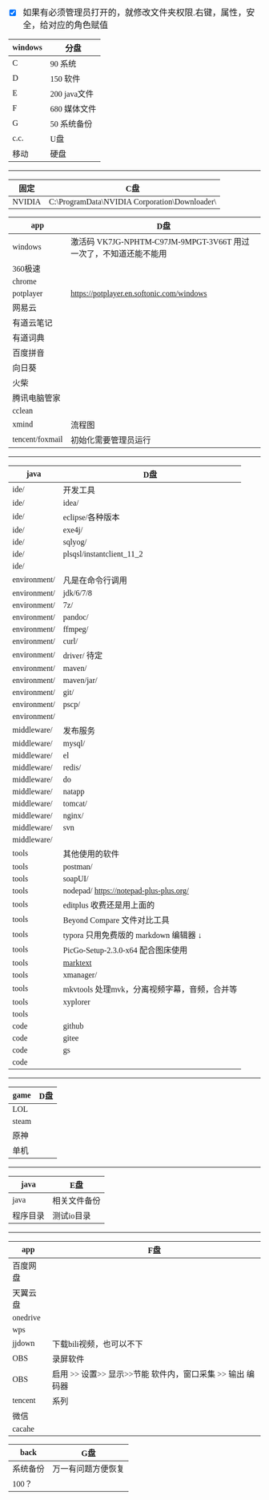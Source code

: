 <span  style="font-family: Simsun,serif; font-size: 17px; ">

- [x] 如果有必须管理员打开的，就修改文件夹权限.右键，属性，安全，给对应的角色赋值

windows | 分盘
---|---
C | 90  系统
D | 150 软件
E | 200 java文件
F | 680 媒体文件
G | 50  系统备份
c.c. | U盘
移动 | 硬盘

---

固定  | C盘
---|---
NVIDIA| C:\ProgramData\NVIDIA Corporation\Downloader\

app  | D盘
---|---
windows | 激活码 VK7JG-NPHTM-C97JM-9MPGT-3V66T 用过一次了，不知道还能不能用
360极速 |
chrome |
potplayer | https://potplayer.en.softonic.com/windows
网易云 |
有道云笔记 |
有道词典 |
百度拼音 | 
向日葵 |
火柴 | 
腾讯电脑管家 | 
cclean | 
xmind | 流程图
tencent/foxmail | 初始化需要管理员运行

---

java  | D盘
---|---
ide/ | 开发工具
ide/ | idea/
ide/ | eclipse/各种版本
ide/ | exe4j/
ide/ | sqlyog/
ide/ | plsqsl/instantclient_11_2
ide/ |
environment/ | 凡是在命令行调用
environment/ | jdk/6/7/8
environment/ | 7z/
environment/ | pandoc/
environment/ | ffmpeg/
environment/ | curl/
environment/ | driver/ 待定
environment/ | maven/
environment/ | maven/jar/
environment/ | git/
environment/ | pscp/
environment/ |
middleware/  | 发布服务
middleware/  | mysql/
middleware/  | el
middleware/  | redis/
middleware/  | do
middleware/  | natapp
middleware/  | tomcat/
middleware/  | nginx/
middleware/  | svn
middleware/  |
tools | 其他使用的软件
tools | postman/
tools | soapUI/
tools | nodepad/ https://notepad-plus-plus.org/
tools | editplus 收费还是用上面的
tools | Beyond Compare 文件对比工具
tools | typora 只用免费版的 markdown 编辑器 ↓
tools | PicGo-Setup-2.3.0-x64 配合图床使用
tools | [marktext](https://github.com/marktext/marktext)
tools | xmanager/
tools | mkvtools 处理mvk，分离视频字幕，音频，合并等
tools | xyplorer
tools | 
code | github
code | gitee
code | gs
code | 


---

game  | D盘
---|---
LOL | 
steam | 
原神 | 
单机 | 

---

java  | E盘
---|---
java | 相关文件备份
程序目录 | 测试io目录

---

app  | F盘
---|---
百度网盘 | 
天翼云盘 | 
onedrive | 
wps | 
jjdown | 下载bili视频，也可以不下
OBS | 录屏软件
OBS | 启用 >> 设置>> 显示>>节能 软件内，窗口采集 >> 输出 编码器 
tencent | 系列
微信 | 
cacahe | 

back | G盘
---|---
系统备份 | 万一有问题方便恢复
100？ | 

</span>

